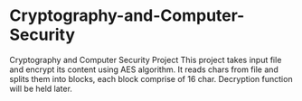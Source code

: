 # Cryptography-and-Computer-Security
Cryptography and Computer Security Project
This project takes input file and encrypt its content using AES algorithm.
It reads chars from file and splits them into blocks, each block comprise of 16 char.
Decryption function will be held later.
